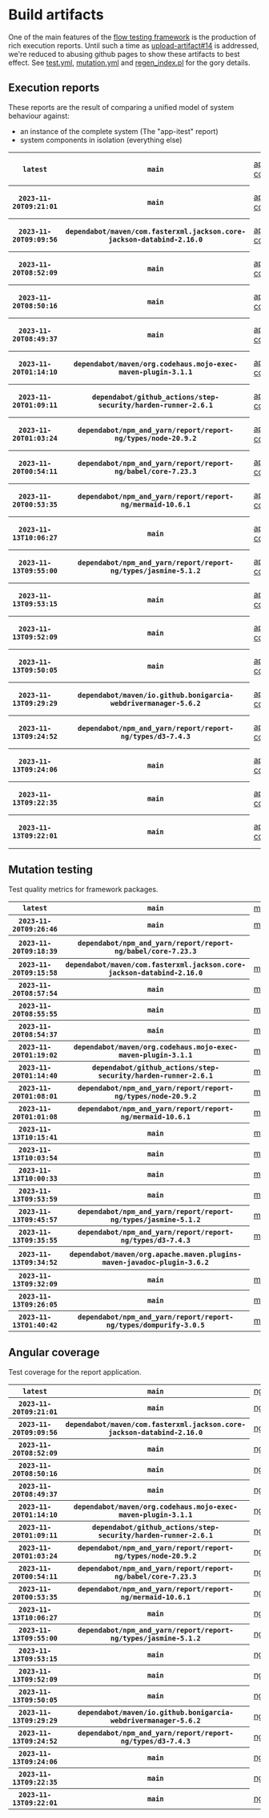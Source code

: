 # Build artifacts

One of the main features of the [flow testing framework](https://github.com/Mastercard/flow) is the production of rich execution reports.
Until such a time as [upload-artifact#14](https://github.com/actions/upload-artifact/issues/14) is addressed, we're reduced to abusing github pages to show these artifacts to best effect.
See [test.yml](https://github.com/Mastercard/flow/blob/main/.github/workflows/test.yml), [mutation.yml](https://github.com/Mastercard/flow/blob/main/.github/workflows/mutation.yml) and [regen_index.pl](https://github.com/Mastercard/flow/blob/pages/regen_index.pl) for the gory details.

## Execution reports

These reports are the result of comparing a unified model of system behaviour against:
 * an instance of the complete system (The "app-itest" report)
 * system components in isolation (everything else)

<!-- start:execution -->
<table>
	<tbody>
		<tr> <th><code>latest</code></th>
			 <th><code>main</code></th>
			<td><a href="execution/latest/app-core/target/mctf/latest/index.html">app-core</a></td>
			<td><a href="execution/latest/app-histogram/target/mctf/latest/index.html">app-histogram</a></td>
			<td><a href="execution/latest/app-itest/target/mctf/latest/index.html">app-itest</a></td>
			<td><a href="execution/latest/app-queue/target/mctf/latest/index.html">app-queue</a></td>
			<td><a href="execution/latest/app-store/target/mctf/latest/index.html">app-store</a></td>
			<td><a href="execution/latest/app-ui/target/mctf/latest/index.html">app-ui</a></td>
			<td><a href="execution/latest/app-web-ui/target/mctf/latest/index.html">app-web-ui</a></td>
		</tr>
		<tr> <th><code>2023-11-20T09:21:01</code></th>
			 <th><code>main</code></th>
			<td><a href="execution/1700472061/app-core/target/mctf/latest/index.html">app-core</a></td>
			<td><a href="execution/1700472061/app-histogram/target/mctf/latest/index.html">app-histogram</a></td>
			<td><a href="execution/1700472061/app-itest/target/mctf/latest/index.html">app-itest</a></td>
			<td><a href="execution/1700472061/app-queue/target/mctf/latest/index.html">app-queue</a></td>
			<td><a href="execution/1700472061/app-store/target/mctf/latest/index.html">app-store</a></td>
			<td><a href="execution/1700472061/app-ui/target/mctf/latest/index.html">app-ui</a></td>
			<td><a href="execution/1700472061/app-web-ui/target/mctf/latest/index.html">app-web-ui</a></td>
		</tr>
		<tr> <th><code>2023-11-20T09:09:56</code></th>
			 <th><code>dependabot/maven/com.fasterxml.jackson.core-jackson-databind-2.16.0</code></th>
			<td><a href="execution/1700471396/app-core/target/mctf/latest/index.html">app-core</a></td>
			<td><a href="execution/1700471396/app-histogram/target/mctf/latest/index.html">app-histogram</a></td>
			<td><a href="execution/1700471396/app-itest/target/mctf/latest/index.html">app-itest</a></td>
			<td><a href="execution/1700471396/app-queue/target/mctf/latest/index.html">app-queue</a></td>
			<td><a href="execution/1700471396/app-store/target/mctf/latest/index.html">app-store</a></td>
			<td><a href="execution/1700471396/app-ui/target/mctf/latest/index.html">app-ui</a></td>
			<td><a href="execution/1700471396/app-web-ui/target/mctf/latest/index.html">app-web-ui</a></td>
		</tr>
		<tr> <th><code>2023-11-20T08:52:09</code></th>
			 <th><code>main</code></th>
			<td><a href="execution/1700470329/app-core/target/mctf/latest/index.html">app-core</a></td>
			<td><a href="execution/1700470329/app-histogram/target/mctf/latest/index.html">app-histogram</a></td>
			<td><a href="execution/1700470329/app-itest/target/mctf/latest/index.html">app-itest</a></td>
			<td><a href="execution/1700470329/app-queue/target/mctf/latest/index.html">app-queue</a></td>
			<td><a href="execution/1700470329/app-store/target/mctf/latest/index.html">app-store</a></td>
			<td><a href="execution/1700470329/app-ui/target/mctf/latest/index.html">app-ui</a></td>
			<td><a href="execution/1700470329/app-web-ui/target/mctf/latest/index.html">app-web-ui</a></td>
		</tr>
		<tr> <th><code>2023-11-20T08:50:16</code></th>
			 <th><code>main</code></th>
			<td><a href="execution/1700470216/app-core/target/mctf/latest/index.html">app-core</a></td>
			<td><a href="execution/1700470216/app-histogram/target/mctf/latest/index.html">app-histogram</a></td>
			<td><a href="execution/1700470216/app-itest/target/mctf/latest/index.html">app-itest</a></td>
			<td><a href="execution/1700470216/app-queue/target/mctf/latest/index.html">app-queue</a></td>
			<td><a href="execution/1700470216/app-store/target/mctf/latest/index.html">app-store</a></td>
			<td><a href="execution/1700470216/app-ui/target/mctf/latest/index.html">app-ui</a></td>
			<td><a href="execution/1700470216/app-web-ui/target/mctf/latest/index.html">app-web-ui</a></td>
		</tr>
		<tr> <th><code>2023-11-20T08:49:37</code></th>
			 <th><code>main</code></th>
			<td><a href="execution/1700470177/app-core/target/mctf/latest/index.html">app-core</a></td>
			<td><a href="execution/1700470177/app-histogram/target/mctf/latest/index.html">app-histogram</a></td>
			<td><a href="execution/1700470177/app-itest/target/mctf/latest/index.html">app-itest</a></td>
			<td><a href="execution/1700470177/app-queue/target/mctf/latest/index.html">app-queue</a></td>
			<td><a href="execution/1700470177/app-store/target/mctf/latest/index.html">app-store</a></td>
			<td><a href="execution/1700470177/app-ui/target/mctf/latest/index.html">app-ui</a></td>
			<td><a href="execution/1700470177/app-web-ui/target/mctf/latest/index.html">app-web-ui</a></td>
		</tr>
		<tr> <th><code>2023-11-20T01:14:10</code></th>
			 <th><code>dependabot/maven/org.codehaus.mojo-exec-maven-plugin-3.1.1</code></th>
			<td><a href="execution/1700442850/app-core/target/mctf/latest/index.html">app-core</a></td>
			<td><a href="execution/1700442850/app-histogram/target/mctf/latest/index.html">app-histogram</a></td>
			<td><a href="execution/1700442850/app-itest/target/mctf/latest/index.html">app-itest</a></td>
			<td><a href="execution/1700442850/app-queue/target/mctf/latest/index.html">app-queue</a></td>
			<td><a href="execution/1700442850/app-store/target/mctf/latest/index.html">app-store</a></td>
			<td><a href="execution/1700442850/app-ui/target/mctf/latest/index.html">app-ui</a></td>
			<td><a href="execution/1700442850/app-web-ui/target/mctf/latest/index.html">app-web-ui</a></td>
		</tr>
		<tr> <th><code>2023-11-20T01:09:11</code></th>
			 <th><code>dependabot/github_actions/step-security/harden-runner-2.6.1</code></th>
			<td><a href="execution/1700442551/app-core/target/mctf/latest/index.html">app-core</a></td>
			<td><a href="execution/1700442551/app-histogram/target/mctf/latest/index.html">app-histogram</a></td>
			<td><a href="execution/1700442551/app-itest/target/mctf/latest/index.html">app-itest</a></td>
			<td><a href="execution/1700442551/app-queue/target/mctf/latest/index.html">app-queue</a></td>
			<td><a href="execution/1700442551/app-store/target/mctf/latest/index.html">app-store</a></td>
			<td><a href="execution/1700442551/app-ui/target/mctf/latest/index.html">app-ui</a></td>
			<td><a href="execution/1700442551/app-web-ui/target/mctf/latest/index.html">app-web-ui</a></td>
		</tr>
		<tr> <th><code>2023-11-20T01:03:24</code></th>
			 <th><code>dependabot/npm_and_yarn/report/report-ng/types/node-20.9.2</code></th>
			<td><a href="execution/1700442204/app-core/target/mctf/latest/index.html">app-core</a></td>
			<td><a href="execution/1700442204/app-histogram/target/mctf/latest/index.html">app-histogram</a></td>
			<td><a href="execution/1700442204/app-itest/target/mctf/latest/index.html">app-itest</a></td>
			<td><a href="execution/1700442204/app-queue/target/mctf/latest/index.html">app-queue</a></td>
			<td><a href="execution/1700442204/app-store/target/mctf/latest/index.html">app-store</a></td>
			<td><a href="execution/1700442204/app-ui/target/mctf/latest/index.html">app-ui</a></td>
			<td><a href="execution/1700442204/app-web-ui/target/mctf/latest/index.html">app-web-ui</a></td>
		</tr>
		<tr> <th><code>2023-11-20T00:54:11</code></th>
			 <th><code>dependabot/npm_and_yarn/report/report-ng/babel/core-7.23.3</code></th>
			<td><a href="execution/1700441651/app-core/target/mctf/latest/index.html">app-core</a></td>
			<td><a href="execution/1700441651/app-histogram/target/mctf/latest/index.html">app-histogram</a></td>
			<td><a href="execution/1700441651/app-itest/target/mctf/latest/index.html">app-itest</a></td>
			<td><a href="execution/1700441651/app-queue/target/mctf/latest/index.html">app-queue</a></td>
			<td><a href="execution/1700441651/app-store/target/mctf/latest/index.html">app-store</a></td>
			<td><a href="execution/1700441651/app-ui/target/mctf/latest/index.html">app-ui</a></td>
			<td><a href="execution/1700441651/app-web-ui/target/mctf/latest/index.html">app-web-ui</a></td>
		</tr>
		<tr> <th><code>2023-11-20T00:53:35</code></th>
			 <th><code>dependabot/npm_and_yarn/report/report-ng/mermaid-10.6.1</code></th>
			<td><a href="execution/1700441615/app-core/target/mctf/latest/index.html">app-core</a></td>
			<td><a href="execution/1700441615/app-histogram/target/mctf/latest/index.html">app-histogram</a></td>
			<td><a href="execution/1700441615/app-itest/target/mctf/latest/index.html">app-itest</a></td>
			<td><a href="execution/1700441615/app-queue/target/mctf/latest/index.html">app-queue</a></td>
			<td><a href="execution/1700441615/app-store/target/mctf/latest/index.html">app-store</a></td>
			<td><a href="execution/1700441615/app-ui/target/mctf/latest/index.html">app-ui</a></td>
			<td><a href="execution/1700441615/app-web-ui/target/mctf/latest/index.html">app-web-ui</a></td>
		</tr>
		<tr> <th><code>2023-11-13T10:06:27</code></th>
			 <th><code>main</code></th>
			<td><a href="execution/1699869987/app-core/target/mctf/latest/index.html">app-core</a></td>
			<td><a href="execution/1699869987/app-histogram/target/mctf/latest/index.html">app-histogram</a></td>
			<td><a href="execution/1699869987/app-itest/target/mctf/latest/index.html">app-itest</a></td>
			<td><a href="execution/1699869987/app-queue/target/mctf/latest/index.html">app-queue</a></td>
			<td><a href="execution/1699869987/app-store/target/mctf/latest/index.html">app-store</a></td>
			<td><a href="execution/1699869987/app-ui/target/mctf/latest/index.html">app-ui</a></td>
			<td><a href="execution/1699869987/app-web-ui/target/mctf/latest/index.html">app-web-ui</a></td>
		</tr>
		<tr> <th><code>2023-11-13T09:55:00</code></th>
			 <th><code>dependabot/npm_and_yarn/report/report-ng/types/jasmine-5.1.2</code></th>
			<td><a href="execution/1699869300/app-core/target/mctf/latest/index.html">app-core</a></td>
			<td><a href="execution/1699869300/app-histogram/target/mctf/latest/index.html">app-histogram</a></td>
			<td><a href="execution/1699869300/app-itest/target/mctf/latest/index.html">app-itest</a></td>
			<td><a href="execution/1699869300/app-queue/target/mctf/latest/index.html">app-queue</a></td>
			<td><a href="execution/1699869300/app-store/target/mctf/latest/index.html">app-store</a></td>
			<td><a href="execution/1699869300/app-ui/target/mctf/latest/index.html">app-ui</a></td>
			<td><a href="execution/1699869300/app-web-ui/target/mctf/latest/index.html">app-web-ui</a></td>
		</tr>
		<tr> <th><code>2023-11-13T09:53:15</code></th>
			 <th><code>main</code></th>
			<td><a href="execution/1699869195/app-core/target/mctf/latest/index.html">app-core</a></td>
			<td><a href="execution/1699869195/app-histogram/target/mctf/latest/index.html">app-histogram</a></td>
			<td><a href="execution/1699869195/app-itest/target/mctf/latest/index.html">app-itest</a></td>
			<td><a href="execution/1699869195/app-queue/target/mctf/latest/index.html">app-queue</a></td>
			<td><a href="execution/1699869195/app-store/target/mctf/latest/index.html">app-store</a></td>
			<td><a href="execution/1699869195/app-ui/target/mctf/latest/index.html">app-ui</a></td>
			<td><a href="execution/1699869195/app-web-ui/target/mctf/latest/index.html">app-web-ui</a></td>
		</tr>
		<tr> <th><code>2023-11-13T09:52:09</code></th>
			 <th><code>main</code></th>
			<td><a href="execution/1699869129/app-core/target/mctf/latest/index.html">app-core</a></td>
			<td><a href="execution/1699869129/app-histogram/target/mctf/latest/index.html">app-histogram</a></td>
			<td><a href="execution/1699869129/app-itest/target/mctf/latest/index.html">app-itest</a></td>
			<td><a href="execution/1699869129/app-queue/target/mctf/latest/index.html">app-queue</a></td>
			<td><a href="execution/1699869129/app-store/target/mctf/latest/index.html">app-store</a></td>
			<td><a href="execution/1699869129/app-ui/target/mctf/latest/index.html">app-ui</a></td>
			<td><a href="execution/1699869129/app-web-ui/target/mctf/latest/index.html">app-web-ui</a></td>
		</tr>
		<tr> <th><code>2023-11-13T09:50:05</code></th>
			 <th><code>main</code></th>
			<td><a href="execution/1699869005/app-core/target/mctf/latest/index.html">app-core</a></td>
			<td><a href="execution/1699869005/app-histogram/target/mctf/latest/index.html">app-histogram</a></td>
			<td><a href="execution/1699869005/app-itest/target/mctf/latest/index.html">app-itest</a></td>
			<td><a href="execution/1699869005/app-queue/target/mctf/latest/index.html">app-queue</a></td>
			<td><a href="execution/1699869005/app-store/target/mctf/latest/index.html">app-store</a></td>
			<td><a href="execution/1699869005/app-ui/target/mctf/latest/index.html">app-ui</a></td>
			<td><a href="execution/1699869005/app-web-ui/target/mctf/latest/index.html">app-web-ui</a></td>
		</tr>
		<tr> <th><code>2023-11-13T09:29:29</code></th>
			 <th><code>dependabot/maven/io.github.bonigarcia-webdrivermanager-5.6.2</code></th>
			<td><a href="execution/1699867769/app-core/target/mctf/latest/index.html">app-core</a></td>
			<td><a href="execution/1699867769/app-histogram/target/mctf/latest/index.html">app-histogram</a></td>
			<td><a href="execution/1699867769/app-itest/target/mctf/latest/index.html">app-itest</a></td>
			<td><a href="execution/1699867769/app-queue/target/mctf/latest/index.html">app-queue</a></td>
			<td><a href="execution/1699867769/app-store/target/mctf/latest/index.html">app-store</a></td>
			<td><a href="execution/1699867769/app-ui/target/mctf/latest/index.html">app-ui</a></td>
			<td><a href="execution/1699867769/app-web-ui/target/mctf/latest/index.html">app-web-ui</a></td>
		</tr>
		<tr> <th><code>2023-11-13T09:24:52</code></th>
			 <th><code>dependabot/npm_and_yarn/report/report-ng/types/d3-7.4.3</code></th>
			<td><a href="execution/1699867492/app-core/target/mctf/latest/index.html">app-core</a></td>
			<td><a href="execution/1699867492/app-histogram/target/mctf/latest/index.html">app-histogram</a></td>
			<td><a href="execution/1699867492/app-itest/target/mctf/latest/index.html">app-itest</a></td>
			<td><a href="execution/1699867492/app-queue/target/mctf/latest/index.html">app-queue</a></td>
			<td><a href="execution/1699867492/app-store/target/mctf/latest/index.html">app-store</a></td>
			<td><a href="execution/1699867492/app-ui/target/mctf/latest/index.html">app-ui</a></td>
			<td><a href="execution/1699867492/app-web-ui/target/mctf/latest/index.html">app-web-ui</a></td>
		</tr>
		<tr> <th><code>2023-11-13T09:24:06</code></th>
			 <th><code>main</code></th>
			<td><a href="execution/1699867446/app-core/target/mctf/latest/index.html">app-core</a></td>
			<td><a href="execution/1699867446/app-histogram/target/mctf/latest/index.html">app-histogram</a></td>
			<td><a href="execution/1699867446/app-itest/target/mctf/latest/index.html">app-itest</a></td>
			<td><a href="execution/1699867446/app-queue/target/mctf/latest/index.html">app-queue</a></td>
			<td><a href="execution/1699867446/app-store/target/mctf/latest/index.html">app-store</a></td>
			<td><a href="execution/1699867446/app-ui/target/mctf/latest/index.html">app-ui</a></td>
			<td><a href="execution/1699867446/app-web-ui/target/mctf/latest/index.html">app-web-ui</a></td>
		</tr>
		<tr> <th><code>2023-11-13T09:22:35</code></th>
			 <th><code>main</code></th>
			<td><a href="execution/1699867355/app-core/target/mctf/latest/index.html">app-core</a></td>
			<td><a href="execution/1699867355/app-histogram/target/mctf/latest/index.html">app-histogram</a></td>
			<td><a href="execution/1699867355/app-itest/target/mctf/latest/index.html">app-itest</a></td>
			<td><a href="execution/1699867355/app-queue/target/mctf/latest/index.html">app-queue</a></td>
			<td><a href="execution/1699867355/app-store/target/mctf/latest/index.html">app-store</a></td>
			<td><a href="execution/1699867355/app-ui/target/mctf/latest/index.html">app-ui</a></td>
			<td><a href="execution/1699867355/app-web-ui/target/mctf/latest/index.html">app-web-ui</a></td>
		</tr>
		<tr> <th><code>2023-11-13T09:22:01</code></th>
			 <th><code>main</code></th>
			<td><a href="execution/1699867321/app-core/target/mctf/latest/index.html">app-core</a></td>
			<td><a href="execution/1699867321/app-histogram/target/mctf/latest/index.html">app-histogram</a></td>
			<td><a href="execution/1699867321/app-itest/target/mctf/latest/index.html">app-itest</a></td>
			<td><a href="execution/1699867321/app-queue/target/mctf/latest/index.html">app-queue</a></td>
			<td><a href="execution/1699867321/app-store/target/mctf/latest/index.html">app-store</a></td>
			<td><a href="execution/1699867321/app-ui/target/mctf/latest/index.html">app-ui</a></td>
			<td><a href="execution/1699867321/app-web-ui/target/mctf/latest/index.html">app-web-ui</a></td>
		</tr>
	</tbody>
</table>
<!-- end:execution -->

## Mutation testing

Test quality metrics for framework packages.

<!-- start:mutation -->
<table>
	<tbody>
		<tr> <th><code>latest</code></th>
			 <th><code>main</code></th>
			<td><a href="mutation/latest/mutation_report/index.html">mutation</a></td>
			<td></td>
			<td></td>
			<td></td>
			<td></td>
			<td></td>
			<td></td>
			<td></td>
			<td></td>
			<td></td>
			<td></td>
			<td></td>
			<td></td>
			<td></td>
			<td></td>
			<td></td>
			<td></td>
			<td></td>
			<td></td>
			<td></td>
		</tr>
		<tr> <th><code>2023-11-20T09:26:46</code></th>
			 <th><code>main</code></th>
			<td><a href="mutation/1700472406/mutation_report/index.html">mutation</a></td>
			<td></td>
			<td></td>
			<td></td>
			<td></td>
			<td></td>
			<td></td>
			<td></td>
			<td></td>
			<td></td>
			<td></td>
			<td></td>
			<td></td>
			<td></td>
			<td></td>
			<td></td>
			<td></td>
			<td></td>
			<td></td>
			<td></td>
		</tr>
		<tr> <th><code>2023-11-20T09:18:39</code></th>
			 <th><code>dependabot/npm_and_yarn/report/report-ng/babel/core-7.23.3</code></th>
			<td></td>
			<td><a href="mutation/1700471919/mutation_report/index.html">mutation_report</a></td>
			<td></td>
			<td><a href="mutation/1700471919/project_mutation_reports/api/target/pit-reports/index.html">project_mutation_reports/api/target/pit-reports</a></td>
			<td></td>
			<td></td>
			<td></td>
			<td><a href="mutation/1700471919/project_mutation_reports/builder/target/pit-reports/index.html">project_mutation_reports/builder/target/pit-reports</a></td>
			<td><a href="mutation/1700471919/project_mutation_reports/message/message-core/target/pit-reports/index.html">project_mutation_reports/message/message-core/target/pit-reports</a></td>
			<td><a href="mutation/1700471919/project_mutation_reports/message/message-http/target/pit-reports/index.html">project_mutation_reports/message/message-http/target/pit-reports</a></td>
			<td><a href="mutation/1700471919/project_mutation_reports/message/message-json/target/pit-reports/index.html">project_mutation_reports/message/message-json/target/pit-reports</a></td>
			<td><a href="mutation/1700471919/project_mutation_reports/message/message-sql/target/pit-reports/index.html">project_mutation_reports/message/message-sql/target/pit-reports</a></td>
			<td><a href="mutation/1700471919/project_mutation_reports/message/message-text/target/pit-reports/index.html">project_mutation_reports/message/message-text/target/pit-reports</a></td>
			<td><a href="mutation/1700471919/project_mutation_reports/message/message-web/target/pit-reports/index.html">project_mutation_reports/message/message-web/target/pit-reports</a></td>
			<td><a href="mutation/1700471919/project_mutation_reports/message/message-xml/target/pit-reports/index.html">project_mutation_reports/message/message-xml/target/pit-reports</a></td>
			<td><a href="mutation/1700471919/project_mutation_reports/model/target/pit-reports/index.html">project_mutation_reports/model/target/pit-reports</a></td>
			<td></td>
			<td><a href="mutation/1700471919/project_mutation_reports/report/report-core/target/pit-reports/index.html">project_mutation_reports/report/report-core/target/pit-reports</a></td>
			<td><a href="mutation/1700471919/project_mutation_reports/validation/validation-core/target/pit-reports/index.html">project_mutation_reports/validation/validation-core/target/pit-reports</a></td>
			<td><a href="mutation/1700471919/project_mutation_reports/validation/validation-junit5/target/pit-reports/index.html">project_mutation_reports/validation/validation-junit5/target/pit-reports</a></td>
		</tr>
		<tr> <th><code>2023-11-20T09:15:58</code></th>
			 <th><code>dependabot/maven/com.fasterxml.jackson.core-jackson-databind-2.16.0</code></th>
			<td><a href="mutation/1700471758/mutation_report/index.html">mutation</a></td>
			<td></td>
			<td></td>
			<td></td>
			<td></td>
			<td></td>
			<td></td>
			<td></td>
			<td></td>
			<td></td>
			<td></td>
			<td></td>
			<td></td>
			<td></td>
			<td></td>
			<td></td>
			<td></td>
			<td></td>
			<td></td>
			<td></td>
		</tr>
		<tr> <th><code>2023-11-20T08:57:54</code></th>
			 <th><code>main</code></th>
			<td><a href="mutation/1700470674/mutation_report/index.html">mutation</a></td>
			<td></td>
			<td></td>
			<td></td>
			<td></td>
			<td></td>
			<td></td>
			<td></td>
			<td></td>
			<td></td>
			<td></td>
			<td></td>
			<td></td>
			<td></td>
			<td></td>
			<td></td>
			<td></td>
			<td></td>
			<td></td>
			<td></td>
		</tr>
		<tr> <th><code>2023-11-20T08:55:55</code></th>
			 <th><code>main</code></th>
			<td><a href="mutation/1700470555/mutation_report/index.html">mutation</a></td>
			<td></td>
			<td></td>
			<td></td>
			<td></td>
			<td></td>
			<td></td>
			<td></td>
			<td></td>
			<td></td>
			<td></td>
			<td></td>
			<td></td>
			<td></td>
			<td></td>
			<td></td>
			<td></td>
			<td></td>
			<td></td>
			<td></td>
		</tr>
		<tr> <th><code>2023-11-20T08:54:37</code></th>
			 <th><code>main</code></th>
			<td><a href="mutation/1700470477/mutation_report/index.html">mutation</a></td>
			<td></td>
			<td></td>
			<td></td>
			<td></td>
			<td></td>
			<td></td>
			<td></td>
			<td></td>
			<td></td>
			<td></td>
			<td></td>
			<td></td>
			<td></td>
			<td></td>
			<td></td>
			<td></td>
			<td></td>
			<td></td>
			<td></td>
		</tr>
		<tr> <th><code>2023-11-20T01:19:02</code></th>
			 <th><code>dependabot/maven/org.codehaus.mojo-exec-maven-plugin-3.1.1</code></th>
			<td><a href="mutation/1700443142/mutation_report/index.html">mutation</a></td>
			<td></td>
			<td></td>
			<td></td>
			<td></td>
			<td></td>
			<td></td>
			<td></td>
			<td></td>
			<td></td>
			<td></td>
			<td></td>
			<td></td>
			<td></td>
			<td></td>
			<td></td>
			<td></td>
			<td></td>
			<td></td>
			<td></td>
		</tr>
		<tr> <th><code>2023-11-20T01:14:40</code></th>
			 <th><code>dependabot/github_actions/step-security/harden-runner-2.6.1</code></th>
			<td><a href="mutation/1700442880/mutation_report/index.html">mutation</a></td>
			<td></td>
			<td></td>
			<td></td>
			<td></td>
			<td></td>
			<td></td>
			<td></td>
			<td></td>
			<td></td>
			<td></td>
			<td></td>
			<td></td>
			<td></td>
			<td></td>
			<td></td>
			<td></td>
			<td></td>
			<td></td>
			<td></td>
		</tr>
		<tr> <th><code>2023-11-20T01:08:01</code></th>
			 <th><code>dependabot/npm_and_yarn/report/report-ng/types/node-20.9.2</code></th>
			<td><a href="mutation/1700442481/mutation_report/index.html">mutation</a></td>
			<td></td>
			<td></td>
			<td></td>
			<td></td>
			<td></td>
			<td></td>
			<td></td>
			<td></td>
			<td></td>
			<td></td>
			<td></td>
			<td></td>
			<td></td>
			<td></td>
			<td></td>
			<td></td>
			<td></td>
			<td></td>
			<td></td>
		</tr>
		<tr> <th><code>2023-11-20T01:01:08</code></th>
			 <th><code>dependabot/npm_and_yarn/report/report-ng/mermaid-10.6.1</code></th>
			<td><a href="mutation/1700442068/mutation_report/index.html">mutation</a></td>
			<td></td>
			<td></td>
			<td></td>
			<td></td>
			<td></td>
			<td></td>
			<td></td>
			<td></td>
			<td></td>
			<td></td>
			<td></td>
			<td></td>
			<td></td>
			<td></td>
			<td></td>
			<td></td>
			<td></td>
			<td></td>
			<td></td>
		</tr>
		<tr> <th><code>2023-11-13T10:15:41</code></th>
			 <th><code>main</code></th>
			<td><a href="mutation/1699870541/mutation_report/index.html">mutation</a></td>
			<td></td>
			<td></td>
			<td></td>
			<td></td>
			<td></td>
			<td></td>
			<td></td>
			<td></td>
			<td></td>
			<td></td>
			<td></td>
			<td></td>
			<td></td>
			<td></td>
			<td></td>
			<td></td>
			<td></td>
			<td></td>
			<td></td>
		</tr>
		<tr> <th><code>2023-11-13T10:03:54</code></th>
			 <th><code>main</code></th>
			<td><a href="mutation/1699869834/mutation_report/index.html">mutation</a></td>
			<td></td>
			<td></td>
			<td></td>
			<td></td>
			<td></td>
			<td></td>
			<td></td>
			<td></td>
			<td></td>
			<td></td>
			<td></td>
			<td></td>
			<td></td>
			<td></td>
			<td></td>
			<td></td>
			<td></td>
			<td></td>
			<td></td>
		</tr>
		<tr> <th><code>2023-11-13T10:00:33</code></th>
			 <th><code>main</code></th>
			<td><a href="mutation/1699869633/mutation_report/index.html">mutation</a></td>
			<td></td>
			<td></td>
			<td></td>
			<td></td>
			<td></td>
			<td></td>
			<td></td>
			<td></td>
			<td></td>
			<td></td>
			<td></td>
			<td></td>
			<td></td>
			<td></td>
			<td></td>
			<td></td>
			<td></td>
			<td></td>
			<td></td>
		</tr>
		<tr> <th><code>2023-11-13T09:53:59</code></th>
			 <th><code>main</code></th>
			<td><a href="mutation/1699869239/mutation_report/index.html">mutation</a></td>
			<td></td>
			<td></td>
			<td></td>
			<td></td>
			<td></td>
			<td></td>
			<td></td>
			<td></td>
			<td></td>
			<td></td>
			<td></td>
			<td></td>
			<td></td>
			<td></td>
			<td></td>
			<td></td>
			<td></td>
			<td></td>
			<td></td>
		</tr>
		<tr> <th><code>2023-11-13T09:45:57</code></th>
			 <th><code>dependabot/npm_and_yarn/report/report-ng/types/jasmine-5.1.2</code></th>
			<td><a href="mutation/1699868757/mutation_report/index.html">mutation</a></td>
			<td></td>
			<td></td>
			<td></td>
			<td></td>
			<td></td>
			<td></td>
			<td></td>
			<td></td>
			<td></td>
			<td></td>
			<td></td>
			<td></td>
			<td></td>
			<td></td>
			<td></td>
			<td></td>
			<td></td>
			<td></td>
			<td></td>
		</tr>
		<tr> <th><code>2023-11-13T09:35:55</code></th>
			 <th><code>dependabot/npm_and_yarn/report/report-ng/types/d3-7.4.3</code></th>
			<td><a href="mutation/1699868155/mutation_report/index.html">mutation</a></td>
			<td></td>
			<td></td>
			<td></td>
			<td></td>
			<td></td>
			<td></td>
			<td></td>
			<td></td>
			<td></td>
			<td></td>
			<td></td>
			<td></td>
			<td></td>
			<td></td>
			<td></td>
			<td></td>
			<td></td>
			<td></td>
			<td></td>
		</tr>
		<tr> <th><code>2023-11-13T09:34:52</code></th>
			 <th><code>dependabot/maven/org.apache.maven.plugins-maven-javadoc-plugin-3.6.2</code></th>
			<td></td>
			<td><a href="mutation/1699868092/mutation_report/index.html">mutation_report</a></td>
			<td><a href="mutation/1699868092/project_mutation_reports/aggregator/target/pit-reports/index.html">project_mutation_reports/aggregator/target/pit-reports</a></td>
			<td><a href="mutation/1699868092/project_mutation_reports/api/target/pit-reports/index.html">project_mutation_reports/api/target/pit-reports</a></td>
			<td><a href="mutation/1699868092/project_mutation_reports/assert/assert-core/target/pit-reports/index.html">project_mutation_reports/assert/assert-core/target/pit-reports</a></td>
			<td><a href="mutation/1699868092/project_mutation_reports/assert/assert-filter/target/pit-reports/index.html">project_mutation_reports/assert/assert-filter/target/pit-reports</a></td>
			<td><a href="mutation/1699868092/project_mutation_reports/assert/assert-junit5/target/pit-reports/index.html">project_mutation_reports/assert/assert-junit5/target/pit-reports</a></td>
			<td><a href="mutation/1699868092/project_mutation_reports/builder/target/pit-reports/index.html">project_mutation_reports/builder/target/pit-reports</a></td>
			<td><a href="mutation/1699868092/project_mutation_reports/message/message-core/target/pit-reports/index.html">project_mutation_reports/message/message-core/target/pit-reports</a></td>
			<td><a href="mutation/1699868092/project_mutation_reports/message/message-http/target/pit-reports/index.html">project_mutation_reports/message/message-http/target/pit-reports</a></td>
			<td><a href="mutation/1699868092/project_mutation_reports/message/message-json/target/pit-reports/index.html">project_mutation_reports/message/message-json/target/pit-reports</a></td>
			<td><a href="mutation/1699868092/project_mutation_reports/message/message-sql/target/pit-reports/index.html">project_mutation_reports/message/message-sql/target/pit-reports</a></td>
			<td><a href="mutation/1699868092/project_mutation_reports/message/message-text/target/pit-reports/index.html">project_mutation_reports/message/message-text/target/pit-reports</a></td>
			<td><a href="mutation/1699868092/project_mutation_reports/message/message-web/target/pit-reports/index.html">project_mutation_reports/message/message-web/target/pit-reports</a></td>
			<td><a href="mutation/1699868092/project_mutation_reports/message/message-xml/target/pit-reports/index.html">project_mutation_reports/message/message-xml/target/pit-reports</a></td>
			<td><a href="mutation/1699868092/project_mutation_reports/model/target/pit-reports/index.html">project_mutation_reports/model/target/pit-reports</a></td>
			<td><a href="mutation/1699868092/project_mutation_reports/report/duct/target/pit-reports/index.html">project_mutation_reports/report/duct/target/pit-reports</a></td>
			<td><a href="mutation/1699868092/project_mutation_reports/report/report-core/target/pit-reports/index.html">project_mutation_reports/report/report-core/target/pit-reports</a></td>
			<td><a href="mutation/1699868092/project_mutation_reports/validation/validation-core/target/pit-reports/index.html">project_mutation_reports/validation/validation-core/target/pit-reports</a></td>
			<td><a href="mutation/1699868092/project_mutation_reports/validation/validation-junit5/target/pit-reports/index.html">project_mutation_reports/validation/validation-junit5/target/pit-reports</a></td>
		</tr>
		<tr> <th><code>2023-11-13T09:32:09</code></th>
			 <th><code>main</code></th>
			<td><a href="mutation/1699867929/mutation_report/index.html">mutation</a></td>
			<td></td>
			<td></td>
			<td></td>
			<td></td>
			<td></td>
			<td></td>
			<td></td>
			<td></td>
			<td></td>
			<td></td>
			<td></td>
			<td></td>
			<td></td>
			<td></td>
			<td></td>
			<td></td>
			<td></td>
			<td></td>
			<td></td>
		</tr>
		<tr> <th><code>2023-11-13T09:26:05</code></th>
			 <th><code>main</code></th>
			<td><a href="mutation/1699867565/mutation_report/index.html">mutation</a></td>
			<td></td>
			<td></td>
			<td></td>
			<td></td>
			<td></td>
			<td></td>
			<td></td>
			<td></td>
			<td></td>
			<td></td>
			<td></td>
			<td></td>
			<td></td>
			<td></td>
			<td></td>
			<td></td>
			<td></td>
			<td></td>
			<td></td>
		</tr>
		<tr> <th><code>2023-11-13T01:40:42</code></th>
			 <th><code>dependabot/npm_and_yarn/report/report-ng/types/dompurify-3.0.5</code></th>
			<td><a href="mutation/1699839642/mutation_report/index.html">mutation</a></td>
			<td></td>
			<td></td>
			<td></td>
			<td></td>
			<td></td>
			<td></td>
			<td></td>
			<td></td>
			<td></td>
			<td></td>
			<td></td>
			<td></td>
			<td></td>
			<td></td>
			<td></td>
			<td></td>
			<td></td>
			<td></td>
			<td></td>
		</tr>
	</tbody>
</table>
<!-- end:mutation -->

## Angular coverage

Test coverage for the report application.

<!-- start:ng_coverage -->
<table>
	<tbody>
		<tr> <th><code>latest</code></th>
			 <th><code>main</code></th>
			<td><a href="ng_coverage/latest/report/index.html">ng_coverage</a></td>
		</tr>
		<tr> <th><code>2023-11-20T09:21:01</code></th>
			 <th><code>main</code></th>
			<td><a href="ng_coverage/1700472061/report/index.html">ng_coverage</a></td>
		</tr>
		<tr> <th><code>2023-11-20T09:09:56</code></th>
			 <th><code>dependabot/maven/com.fasterxml.jackson.core-jackson-databind-2.16.0</code></th>
			<td><a href="ng_coverage/1700471396/report/index.html">ng_coverage</a></td>
		</tr>
		<tr> <th><code>2023-11-20T08:52:09</code></th>
			 <th><code>main</code></th>
			<td><a href="ng_coverage/1700470329/report/index.html">ng_coverage</a></td>
		</tr>
		<tr> <th><code>2023-11-20T08:50:16</code></th>
			 <th><code>main</code></th>
			<td><a href="ng_coverage/1700470216/report/index.html">ng_coverage</a></td>
		</tr>
		<tr> <th><code>2023-11-20T08:49:37</code></th>
			 <th><code>main</code></th>
			<td><a href="ng_coverage/1700470177/report/index.html">ng_coverage</a></td>
		</tr>
		<tr> <th><code>2023-11-20T01:14:10</code></th>
			 <th><code>dependabot/maven/org.codehaus.mojo-exec-maven-plugin-3.1.1</code></th>
			<td><a href="ng_coverage/1700442850/report/index.html">ng_coverage</a></td>
		</tr>
		<tr> <th><code>2023-11-20T01:09:11</code></th>
			 <th><code>dependabot/github_actions/step-security/harden-runner-2.6.1</code></th>
			<td><a href="ng_coverage/1700442551/report/index.html">ng_coverage</a></td>
		</tr>
		<tr> <th><code>2023-11-20T01:03:24</code></th>
			 <th><code>dependabot/npm_and_yarn/report/report-ng/types/node-20.9.2</code></th>
			<td><a href="ng_coverage/1700442204/report/index.html">ng_coverage</a></td>
		</tr>
		<tr> <th><code>2023-11-20T00:54:11</code></th>
			 <th><code>dependabot/npm_and_yarn/report/report-ng/babel/core-7.23.3</code></th>
			<td><a href="ng_coverage/1700441651/report/index.html">ng_coverage</a></td>
		</tr>
		<tr> <th><code>2023-11-20T00:53:35</code></th>
			 <th><code>dependabot/npm_and_yarn/report/report-ng/mermaid-10.6.1</code></th>
			<td><a href="ng_coverage/1700441615/report/index.html">ng_coverage</a></td>
		</tr>
		<tr> <th><code>2023-11-13T10:06:27</code></th>
			 <th><code>main</code></th>
			<td><a href="ng_coverage/1699869987/report/index.html">ng_coverage</a></td>
		</tr>
		<tr> <th><code>2023-11-13T09:55:00</code></th>
			 <th><code>dependabot/npm_and_yarn/report/report-ng/types/jasmine-5.1.2</code></th>
			<td><a href="ng_coverage/1699869300/report/index.html">ng_coverage</a></td>
		</tr>
		<tr> <th><code>2023-11-13T09:53:15</code></th>
			 <th><code>main</code></th>
			<td><a href="ng_coverage/1699869195/report/index.html">ng_coverage</a></td>
		</tr>
		<tr> <th><code>2023-11-13T09:52:09</code></th>
			 <th><code>main</code></th>
			<td><a href="ng_coverage/1699869129/report/index.html">ng_coverage</a></td>
		</tr>
		<tr> <th><code>2023-11-13T09:50:05</code></th>
			 <th><code>main</code></th>
			<td><a href="ng_coverage/1699869005/report/index.html">ng_coverage</a></td>
		</tr>
		<tr> <th><code>2023-11-13T09:29:29</code></th>
			 <th><code>dependabot/maven/io.github.bonigarcia-webdrivermanager-5.6.2</code></th>
			<td><a href="ng_coverage/1699867769/report/index.html">ng_coverage</a></td>
		</tr>
		<tr> <th><code>2023-11-13T09:24:52</code></th>
			 <th><code>dependabot/npm_and_yarn/report/report-ng/types/d3-7.4.3</code></th>
			<td><a href="ng_coverage/1699867492/report/index.html">ng_coverage</a></td>
		</tr>
		<tr> <th><code>2023-11-13T09:24:06</code></th>
			 <th><code>main</code></th>
			<td><a href="ng_coverage/1699867446/report/index.html">ng_coverage</a></td>
		</tr>
		<tr> <th><code>2023-11-13T09:22:35</code></th>
			 <th><code>main</code></th>
			<td><a href="ng_coverage/1699867355/report/index.html">ng_coverage</a></td>
		</tr>
		<tr> <th><code>2023-11-13T09:22:01</code></th>
			 <th><code>main</code></th>
			<td><a href="ng_coverage/1699867321/report/index.html">ng_coverage</a></td>
		</tr>
	</tbody>
</table>
<!-- end:ng_coverage -->